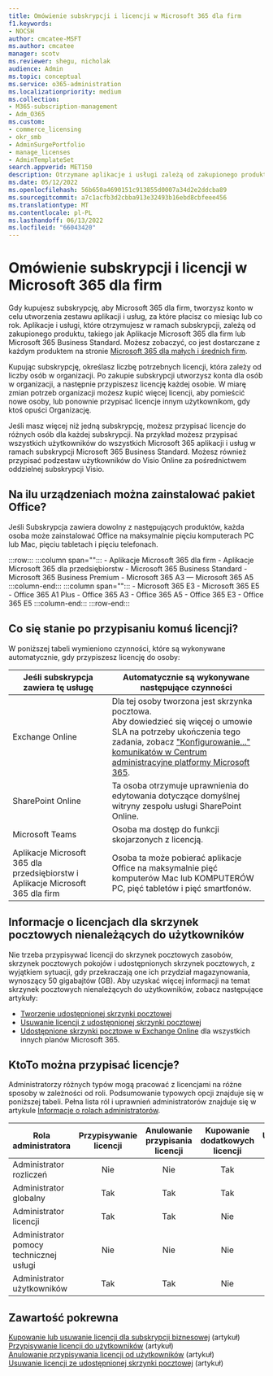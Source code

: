 ```yaml
---
title: Omówienie subskrypcji i licencji w Microsoft 365 dla firm
f1.keywords:
- NOCSH
author: cmcatee-MSFT
ms.author: cmcatee
manager: scotv
ms.reviewer: shegu, nicholak
audience: Admin
ms.topic: conceptual
ms.service: o365-administration
ms.localizationpriority: medium
ms.collection:
- M365-subscription-management
- Adm_O365
ms.custom:
- commerce_licensing
- okr_smb
- AdminSurgePortfolio
- manage_licenses
- AdminTemplateSet
search.appverid: MET150
description: Otrzymane aplikacje i usługi zależą od zakupionego produktu Microsoft 365, takiego jak Aplikacje Microsoft 365 dla firm.
ms.date: 05/12/2022
ms.openlocfilehash: 56b650a4690151c913855d0007a34d2e2ddcba89
ms.sourcegitcommit: a7c1acfb3d2cbba913e32493b16ebd8cbfeee456
ms.translationtype: MT
ms.contentlocale: pl-PL
ms.lasthandoff: 06/13/2022
ms.locfileid: "66043420"
---
```

# <a name="understand-subscriptions-and-licenses-in-microsoft-365-for-business"></a>Omówienie subskrypcji i licencji w Microsoft 365 dla firm

Gdy kupujesz subskrypcję, aby Microsoft 365 dla firm, tworzysz konto w celu utworzenia zestawu aplikacji i usług, za które płacisz co miesiąc lub co rok. Aplikacje i usługi, które otrzymujesz w ramach subskrypcji, zależą od zakupionego produktu, takiego jak Aplikacje Microsoft 365 dla firm lub Microsoft 365 Business Standard. Możesz zobaczyć, co jest dostarczane z każdym produktem na stronie [Microsoft 365 dla małych i średnich firm](https://www.microsoft.com/microsoft-365/business/compare-all-microsoft-365-business-products).

Kupując subskrypcję, określasz liczbę potrzebnych licencji, która zależy od liczby osób w organizacji. Po zakupie subskrypcji utworzysz konta dla osób w organizacji, a następnie przypiszesz licencję każdej osobie. W miarę zmian potrzeb organizacji możesz kupić więcej licencji, aby pomieścić nowe osoby, lub ponownie przypisać licencje innym użytkownikom, gdy ktoś opuści Organizację.

Jeśli masz więcej niż jedną subskrypcję, możesz przypisać licencje do różnych osób dla każdej subskrypcji. Na przykład możesz przypisać wszystkich użytkowników do wszystkich Microsoft 365 aplikacji i usług w ramach subskrypcji Microsoft 365 Business Standard. Możesz również przypisać podzestaw użytkowników do Visio Online za pośrednictwem oddzielnej subskrypcji Visio.

## <a name="how-many-devices-can-people-install-office-on"></a>Na ilu urządzeniach można zainstalować pakiet Office?

Jeśli Subskrypcja zawiera dowolny z następujących produktów, każda osoba może zainstalować Office na maksymalnie pięciu komputerach PC lub Mac, pięciu tabletach i pięciu telefonach.

:::row:::
   :::column span="":::
        - Aplikacje Microsoft 365 dla firm - Aplikacje Microsoft 365 dla przedsiębiorstw - Microsoft 365 Business Standard - Microsoft 365 Business Premium       - Microsoft 365 A3 — Microsoft 365 A5
   :::column-end:::
   :::column span="":::
        - Microsoft 365 E3 - Microsoft 365 E5 - Office 365 A1 Plus - Office 365 A3 - Office 365 A5 - Office 365 E3 - Office 365 E5
   :::column-end:::
:::row-end:::

## <a name="what-happens-when-you-assign-a-license-to-someone"></a>Co się stanie po przypisaniu komuś licencji?

W poniższej tabeli wymieniono czynności, które są wykonywane automatycznie, gdy przypiszesz licencję do osoby:
  
|Jeśli subskrypcja zawiera tę usługę|Automatycznie są wykonywane następujące czynności|
|---|---|
|Exchange Online|Dla tej osoby tworzona jest skrzynka pocztowa. <br/> Aby dowiedzieć się więcej o umowie SLA na potrzeby ukończenia tego zadania, zobacz ["Konfigurowanie..." komunikatów w Centrum administracyjne platformy Microsoft 365](https://support.microsoft.com/help/2635238/setting-up-messages-in-the-office-365-admin-center).|
|SharePoint Online|Ta osoba otrzymuje uprawnienia do edytowania dotyczące domyślnej witryny zespołu usługi SharePoint Online.|
|Microsoft Teams|Osoba ma dostęp do funkcji skojarzonych z licencją.|
|Aplikacje Microsoft 365 dla przedsiębiorstw i Aplikacje Microsoft 365 dla firm|Osoba ta może pobierać aplikacje Office na maksymalnie pięć komputerów Mac lub KOMPUTERÓW PC, pięć tabletów i pięć smartfonów.|

## <a name="understand-licenses-for-non-user-mailboxes"></a>Informacje o licencjach dla skrzynek pocztowych nienależących do użytkowników

Nie trzeba przypisywać licencji do skrzynek pocztowych zasobów, skrzynek pocztowych pokojów i udostępnionych skrzynek pocztowych, z wyjątkiem sytuacji, gdy przekraczają one ich przydział magazynowania, wynoszący 50 gigabajtów (GB). Aby uzyskać więcej informacji na temat skrzynek pocztowych nienależących do użytkowników, zobacz następujące artykuły:
  
- [Tworzenie udostępnionej skrzynki pocztowej](../../admin/email/create-a-shared-mailbox.md)
- [Usuwanie licencji z udostępnionej skrzynki pocztowej](../../admin/email/remove-license-from-shared-mailbox.md)
- [Udostępnione skrzynki pocztowe w Exchange Online](/exchange/collaboration-exo/shared-mailboxes) dla wszystkich innych planów Microsoft 365.

## <a name="who-can-assign-licenses"></a>KtoTo można przypisać licencje?

Administratorzy różnych typów mogą pracować z licencjami na różne sposoby w zależności od roli. Podsumowanie typowych opcji znajduje się w poniższej tabeli. Pełna lista ról i uprawnień administratorów znajduje się w artykule [Informacje o rolach administratorów](../../admin/add-users/about-admin-roles.md).
  
|Rola administratora|Przypisywanie licencji|Anulowanie przypisania licencji|Kupowanie dodatkowych licencji|Usuwanie konta|
|---|:---:|:---:|:---:|:---:|
|Administrator rozliczeń|Nie|Nie|Tak|Nie|
|Administrator globalny|Tak|Tak|Tak|Tak|
|Administrator licencji|Tak|Tak|Nie|Nie|
|Administrator pomocy technicznej usługi|Nie|Nie|Nie|Nie|
|Administrator użytkowników|Tak|Tak|Nie|Tak|

## <a name="related-content"></a>Zawartość pokrewna

[Kupowanie lub usuwanie licencji dla subskrypcji biznesowej](buy-licenses.md) (artykuł)\
[Przypisywanie licencji do użytkowników](../../admin/manage/assign-licenses-to-users.md) (artykuł)\
[Anulowanie przypisywania licencji od użytkowników](../../admin/manage/remove-licenses-from-users.md) (artykuł)\
[Usuwanie licencji ze udostępnionej skrzynki pocztowej](../../admin/email/remove-license-from-shared-mailbox.md) (artykuł)
